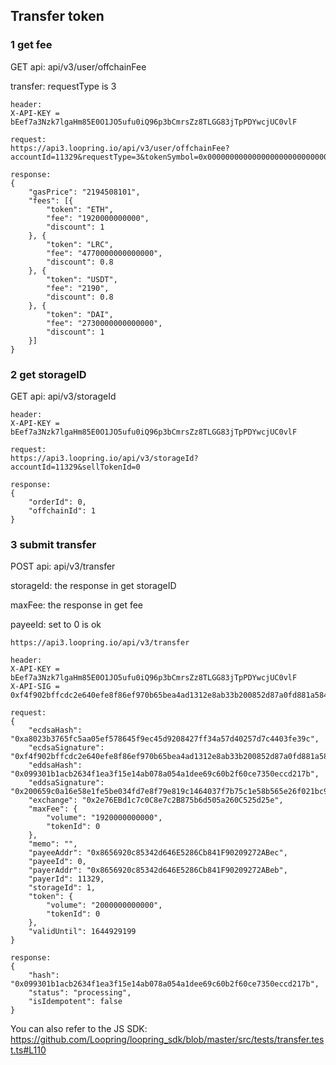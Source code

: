 ## Transfer token



### 1 get fee

GET api: api/v3/user/offchainFee

transfer: requestType is 3

`````
header: 
X-API-KEY = bEef7a3Nzk7lgaHm85E0O1JO5ufu0iQ96p3bCmrsZz8TLGG83jTpPDYwcjUC0vlF

request:
https://api3.loopring.io/api/v3/user/offchainFee?accountId=11329&requestType=3&tokenSymbol=0x0000000000000000000000000000000000000000&amount=2000000000000

response:
{
	"gasPrice": "2194508101",
	"fees": [{
		"token": "ETH",
		"fee": "1920000000000",
		"discount": 1
	}, {
		"token": "LRC",
		"fee": "4770000000000000",
		"discount": 0.8
	}, {
		"token": "USDT",
		"fee": "2190",
		"discount": 0.8
	}, {
		"token": "DAI",
		"fee": "2730000000000000",
		"discount": 1
	}]
}
`````



### 2 get storageID

GET api: api/v3/storageId

`````
header: 
X-API-KEY = bEef7a3Nzk7lgaHm85E0O1JO5ufu0iQ96p3bCmrsZz8TLGG83jTpPDYwcjUC0vlF

request:
https://api3.loopring.io/api/v3/storageId?accountId=11329&sellTokenId=0

response:
{
	"orderId": 0,
	"offchainId": 1
}
`````



### 3 submit transfer

POST api: api/v3/transfer

storageId: the response in get storageID

maxFee: the response in get fee

payeeId: set to 0 is ok



````
https://api3.loopring.io/api/v3/transfer

header: 
X-API-KEY = bEef7a3Nzk7lgaHm85E0O1JO5ufu0iQ96p3bCmrsZz8TLGG83jTpPDYwcjUC0vlF
X-API-SIG = 0xf4f902bffcdc2e640efe8f86ef970b65bea4ad1312e8ab33b200852d87a0fd881a584e201b52d768f333eb39b084ccde42dfe110fb683b81319837c6e92fa2691c03

request:
{
	"ecdsaHash": "0xa8023b3765fc5aa05ef578645f9ec45d9208427ff34a57d40257d7c4403fe39c",
	"ecdsaSignature": "0xf4f902bffcdc2e640efe8f86ef970b65bea4ad1312e8ab33b200852d87a0fd881a584e201b52d768f333eb39b084ccde42dfe110fb683b81319837c6e92fa2691c03",
	"eddsaHash": "0x099301b1acb2634f1ea3f15e14ab078a054a1dee69c60b2f60ce7350eccd217b",
	"eddsaSignature": "0x200659c0a16e58e1fe5be034fd7e8f79e819c1464037f7b75c1e58b565e26f021bc97487c02411fbde4b320d06ea270c1b0fdf92e53a503ace5602939e6a786502b3c28766cfdedf7420a698fda48aa9899d5a518b15d3ff912d2a89942ecd07",
	"exchange": "0x2e76EBd1c7c0C8e7c2B875b6d505a260C525d25e",
	"maxFee": {
		"volume": "1920000000000",
		"tokenId": 0
	},
	"memo": "",
	"payeeAddr": "0x8656920c85342d646E5286Cb841F90209272ABec",
	"payeeId": 0,
	"payerAddr": "0x8656920c85342d646E5286Cb841F90209272ABeb",
	"payerId": 11329,
	"storageId": 1,
	"token": {
		"volume": "2000000000000",
		"tokenId": 0
	},
	"validUntil": 1644929199
}

response:
{
	"hash": "0x099301b1acb2634f1ea3f15e14ab078a054a1dee69c60b2f60ce7350eccd217b",
	"status": "processing",
	"isIdempotent": false
}
````





You can also refer to the JS SDK: https://github.com/Loopring/loopring_sdk/blob/master/src/tests/transfer.test.ts#L110

